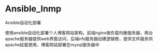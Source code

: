 # Ansible_lnmp
Ansible自动化部署

使用ansible自动化部署个人博客网站架构，前端nginx做负载均衡服务器，两台apache服务器提供web界面访问，后端nfs服务器创建逻辑卷，提供文件服务供apache挂载使用，博客网站部署在mysql服务器中
